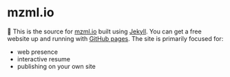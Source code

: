 # mzml.io

:wave: This is the source for [mzml.io][1] built using [Jekyll][2]. You can get a free website up and running with [GitHub pages][3]. The site is primarily focused for:

* web presence
* interactive resume
* publishing on your own site



[1]: https://mzml.io
[2]: https://jekyllrb.com/
[3]: https://pages.github.com/
